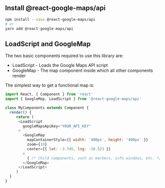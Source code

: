 ## Install @react-google-maps/api

```bash
npm install --save @react-google-maps/api
# or
yarn add @react-google-maps/api
```

## LoadScript and GoogleMap

The two basic components required to use this library are:

* LoadScript - Loads the Google Maps API script
* GoogleMap - The map component inside which all other components render

The simplest way to get a functional map is:

```js static
import React, { Component } from 'react'
import { GoogleMap, LoadScript } from '@react-google-maps/api'

class MyComponents extends Component {
  render() {
     return (
      <LoadScript
        googleMapsApiKey="YOUR_API_KEY"
      >
        <GoogleMap
          mapContainerStyle={{ width: '400px', height: '400px' }}
          zoom={10}
          center={{ lat: -3.745, lng: -38.523 }}
        >
          { /* Child components, such as markers, info windows, etc. */ }
        </GoogleMap>
      </LoadScript>
     )
  }
}
```
